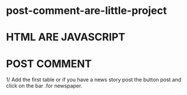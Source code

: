 # post-comment-are-little-project

# HTML ARE JAVASCRIPT
# POST COMMENT 


1/ Add the first table or if you have a news story post the button post and click on the bar .for newspaper.